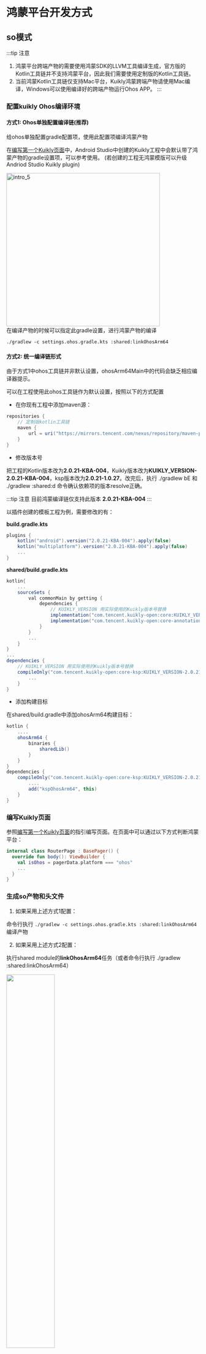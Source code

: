 # 鸿蒙平台开发方式

## so模式
:::tip 注意
1. 鸿蒙平台跨端产物的需要使用鸿蒙SDK的LLVM工具编译生成，官方版的Kotlin工具链并不支持鸿蒙平台，因此我们需要使用定制版的Kotlin工具链。
2. 当前鸿蒙Kotlin工具链仅支持Mac平台，Kuikly鸿蒙跨端产物请使用Mac编译，Windows可以使用编译好的跨端产物运行Ohos APP。
:::

### 配置kuikly Ohos编译环境
#### 方式1: Ohos单独配置编译链(推荐)

给ohos单独配置gradle配置项，使用此配置项编译鸿蒙产物

在[编写第一个Kuikly页面](../快速开始/hello-world.md)中，Android Studio中创建的Kuikly工程中会默认带了鸿蒙产物的gradle设置项，可以参考使用。
(若创建的工程无鸿蒙模版可以升级Andriod Studio Kuikly plugin)
<div>
<img src="./img/ohosgradle.png"  alt="intro_5" width="400">
</div>
在编译产物的时候可以指定此gradle设置，进行鸿蒙产物的编译

`./gradlew -c settings.ohos.gradle.kts :shared:linkOhosArm64`



#### 方式2: 统一编译链形式

由于方式1中ohos工具链并非默认设置，ohosArm64Main中的代码会缺乏相应编译器提示。

可以在工程使用此ohos工具链作为默认设置，按照以下的方式配置


- 在你现有工程中添加maven源：
```gradle
repositories {
    // 定制版kotlin工具链
    maven {
        url = uri("https://mirrors.tencent.com/nexus/repository/maven-public/")
    }
}
```

- 修改版本号

把工程的Kotlin版本改为**2.0.21-KBA-004**，Kuikly版本改为**KUIKLY_VERSION-2.0.21-KBA-004**，ksp版本改为**2.0.21-1.0.27**。改完后，执行 ./gradlew bE 和 ./gradlew :shared:d 命令确认依赖项的版本resolve正确。

:::tip 注意
目前鸿蒙编译链仅支持此版本 **2.0.21-KBA-004**
:::

以插件创建的模板工程为例，需要修改的有：

**build.gradle.kts**

```gradle
plugins {
    kotlin("android").version("2.0.21-KBA-004").apply(false)
    kotlin("multiplatform").version("2.0.21-KBA-004").apply(false)
    ...
}
```

**shared/build.gradle.kts**

```gradle
kotlin{
    ...
    sourceSets {
        val commonMain by getting {
            dependencies {
                // KUIKLY_VERSION 用实际使用的Kuikly版本号替换
                implementation("com.tencent.kuikly-open:core:KUIKLY_VERSION-2.0.21-KBA-004")
                implementation("com.tencent.kuikly-open:core-annotations:KUIKLY_VERSION-2.0.21-KBA-004")
            }
        }
        ...
    }
}
...
dependencies {
    // KUIKLY_VERSION 用实际使用的Kuikly版本号替换
    compileOnly("com.tencent.kuikly-open:core-ksp:KUIKLY_VERSION-2.0.21-KBA-004") {
        ...
    }
}
```

- 添加构建目标

在shared/build.gradle中添加ohosArm64构建目标：
```gradle
kotlin {
    ....
    ohosArm64 {
        binaries {
            sharedLib()
        }
    }
}
dependencies {
    compileOnly("com.tencent.kuikly-open:core-ksp:KUIKLY_VERSION-2.0.21-KBA-004") {
        ....
        add("kspOhosArm64", this)
    }
}
```

### 编写Kuikly页面

参照[编写第一个Kuikly页面](../快速开始/hello-world.md)的指引编写页面。在页面中可以通过以下方式判断鸿蒙平台：
```kotlin
internal class RouterPage : BasePager() {
  override fun body(): ViewBuilder {
    val isOhos = pagerData.platform === "ohos"
    ...
  }
}
```

### 生成so产物和头文件

1. 如果采用上述方式1配置：

命令行执行 `./gradlew -c settings.ohos.gradle.kts :shared:linkOhosArm64` 编译产物

2. 如果采用上述方式2配置：

执行shared module的**linkOhosArm64**任务（或者命令行执行 ./gradlew :shared:linkOhosArm64）

<div>
<img src="./img/ohos_gradle.png" width="50%">
</div>

构建成功后，so产物和头文件在shared/build/bin/ohosArm64/

<div>
<img src="./img/so_dir.png" width="50%">
</div>

### 同步so产物和头文件至鸿蒙宿主工程

#### 方式1：Kuikly Hvigor插件

Kuikly简单封装了一个鸿蒙hvigor插件
插件可以实现在鸿蒙工程运行的时候编译kuiklyOhos产物并拷贝至对应文件夹，实现编译联动

使用方式:
1. ohosProject -> .npmrc
```text
registry=https://registry.npmjs.org/
```

2. ohosProject -> hvigor/hvigor-config.json5
```text
  ...
  "dependencies": {
    ...
    "kuikly-ohos-compile-plugin": "latest"
    ...
  },
  ...
```
3. ohosProject根目录中local.properties配置相应信息

```
# kuiklyCompilePlugin
# REQUIRED Parameters
kuikly.projectPath=Your kuikly project root path
kuikly.moduleName=Your kuikly module name
kuikly.ohosGradleSettings=settings.ohos.gradle

# OPTIONAL Parameters
kuikly.soPath=Your so product path(Relative path to the Ohos project root directory, the default is entry/libs/arm64-v8a)
kuikly.headerPath=Your header product path(Relative path to the Ohos project root directory, the default is entry/src/main/cpp)
```
:::tip 注意
插件会在 `projectPath` 中执行 `./gradlew -c ohosGradleSettings moduleName:linkOhosArm64`

并把编译的产物拷贝到 `kuikly.soPath`、`kuikly.headerPath`

若你的工程结构比较复杂，插件可能无法支持
:::

4. ohosProject -> entry/hvigorfile.ts 启用插件
```text
import { kuiklyCompilePlugin } from 'kuikly-ohos-compile-plugin';
export default {
...

    plugins:[kuiklyCompilePlugin()]         /* Custom plugin to extend the functionality of Hvigor. */

    ...
}
```

在此基础上，如果想要在`Android Studio`运行鸿蒙App，可以参考模版工程添加

`模版工程根目录/.run/ohosApp.run.xml`和`模版工程根目录/ohosApp/runOhosApp.sh`

#### 方式2：自行注册Gradle Task拷贝编译产物
若你的工程结构较为复杂，可以自定义相关Gradle Task实现编译联动的功能